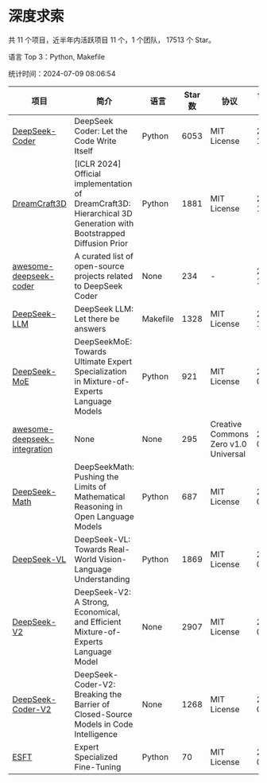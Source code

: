 # 深度求索

共 11 个项目，近半年内活跃项目 11 个，1 个团队， 17513 个 Star。

语言 Top 3：Python, Makefile

统计时间：2024-07-09 08:06:54

| 项目 | 简介 | 语言 | Star 数 | 协议 | 创建时间 | 最后更新时间 |
| --- | --- | --- | --- | --- | --- | --- |
| [DeepSeek-Coder](https://github.com/deepseek-ai/DeepSeek-Coder) | DeepSeek Coder: Let the Code Write Itself | Python | 6053 | MIT License | 2023-10-20 | 2024-07-09 |
| [DreamCraft3D](https://github.com/deepseek-ai/DreamCraft3D) | [ICLR 2024] Official implementation of DreamCraft3D: Hierarchical 3D Generation with Bootstrapped Diffusion Prior | Python | 1881 | MIT License | 2023-10-23 | 2024-07-09 |
| [awesome-deepseek-coder](https://github.com/deepseek-ai/awesome-deepseek-coder) | A curated list of open-source projects related to DeepSeek Coder | None | 234 | - | 2023-11-06 | 2024-07-02 |
| [DeepSeek-LLM](https://github.com/deepseek-ai/DeepSeek-LLM) | DeepSeek LLM: Let there be answers | Makefile | 1328 | MIT License | 2023-11-29 | 2024-07-09 |
| [DeepSeek-MoE](https://github.com/deepseek-ai/DeepSeek-MoE) | DeepSeekMoE: Towards Ultimate Expert Specialization in Mixture-of-Experts Language Models | Python | 921 | MIT License | 2024-01-02 | 2024-07-08 |
| [awesome-deepseek-integration](https://github.com/deepseek-ai/awesome-deepseek-integration) | None | None | 295 | Creative Commons Zero v1.0 Universal | 2024-01-11 | 2024-07-09 |
| [DeepSeek-Math](https://github.com/deepseek-ai/DeepSeek-Math) | DeepSeekMath: Pushing the Limits of Mathematical Reasoning in Open Language Models | Python | 687 | MIT License | 2024-02-05 | 2024-07-08 |
| [DeepSeek-VL](https://github.com/deepseek-ai/DeepSeek-VL) | DeepSeek-VL: Towards Real-World Vision-Language Understanding | Python | 1869 | MIT License | 2024-03-07 | 2024-07-09 |
| [DeepSeek-V2](https://github.com/deepseek-ai/DeepSeek-V2) | DeepSeek-V2: A Strong, Economical, and Efficient Mixture-of-Experts Language Model | None | 2907 | MIT License | 2024-04-22 | 2024-07-09 |
| [DeepSeek-Coder-V2](https://github.com/deepseek-ai/DeepSeek-Coder-V2) | DeepSeek-Coder-V2: Breaking the Barrier of Closed-Source Models in Code Intelligence | None | 1268 | MIT License | 2024-06-14 | 2024-07-09 |
| [ESFT](https://github.com/deepseek-ai/ESFT) | Expert Specialized Fine-Tuning | Python | 70 | MIT License | 2024-07-04 | 2024-07-09 |
